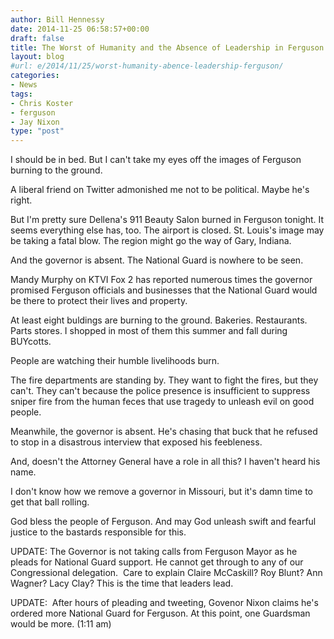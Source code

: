 ```yaml
---
author: Bill Hennessy
date: 2014-11-25 06:58:57+00:00
draft: false
title: The Worst of Humanity and the Absence of Leadership in Ferguson
layout: blog
#url: e/2014/11/25/worst-humanity-abence-leadership-ferguson/
categories:
- News
tags:
- Chris Koster
- ferguson
- Jay Nixon
type: "post"
---
```


I should be in bed. But I can't take my eyes off the images of Ferguson burning to the ground.

A liberal friend on Twitter admonished me not to be political. Maybe he's right.

But I'm pretty sure Dellena's 911 Beauty Salon burned in Ferguson tonight. It seems everything else has, too. The airport is closed. St. Louis's image may be taking a fatal blow. The region might go the way of Gary, Indiana.

And the governor is absent. The National Guard is nowhere to be seen.

Mandy Murphy on KTVI Fox 2 has reported numerous times the governor promised Ferguson officials and businesses that the National Guard would be there to protect their lives and property.

At least eight buldings are burning to the ground. Bakeries. Restaurants. Parts stores. I shopped in most of them this summer and fall during BUYcotts.

People are watching their humble livelihoods burn.

The fire departments are standing by. They want to fight the fires, but they can't. They can't because the police presence is insufficient to suppress sniper fire from the human feces that use tragedy to unleash evil on good people.

Meanwhile, the governor is absent. He's chasing that buck that he refused to stop in a disastrous interview that exposed his feebleness.

And, doesn't the Attorney General have a role in all this? I haven't heard his name.

I don't know how we remove a governor in Missouri, but it's damn time to get that ball rolling.

God bless the people of Ferguson. And may God unleash swift and fearful justice to the bastards responsible for this.

UPDATE: The Governor is not taking calls from Ferguson Mayor as he pleads for National Guard support. He cannot get through to any of our Congressional delegation.  Care to explain Claire McCaskill? Roy Blunt? Ann Wagner? Lacy Clay? This is the time that leaders lead.

UPDATE:  After hours of pleading and tweeting, Govenor Nixon claims he's ordered more National Guard for Ferguson. At this point, one Guardsman would be more. (1:11 am)
